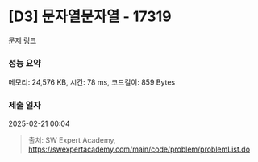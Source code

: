# [D3] 문자열문자열 - 17319 

[문제 링크](https://swexpertacademy.com/main/code/problem/problemDetail.do?contestProbId=AYgEiwbKy48DFARP) 

### 성능 요약

메모리: 24,576 KB, 시간: 78 ms, 코드길이: 859 Bytes

### 제출 일자

2025-02-21 00:04



> 출처: SW Expert Academy, https://swexpertacademy.com/main/code/problem/problemList.do